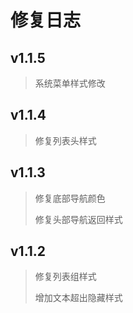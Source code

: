 # 修复日志
## v1.1.5
> 系统菜单样式修改
## v1.1.4
> 修复列表头样式
## v1.1.3
> 修复底部导航颜色
>
> 修复头部导航返回样式
## v1.1.2

> 修复列表组样式
>
> 增加文本超出隐藏样式